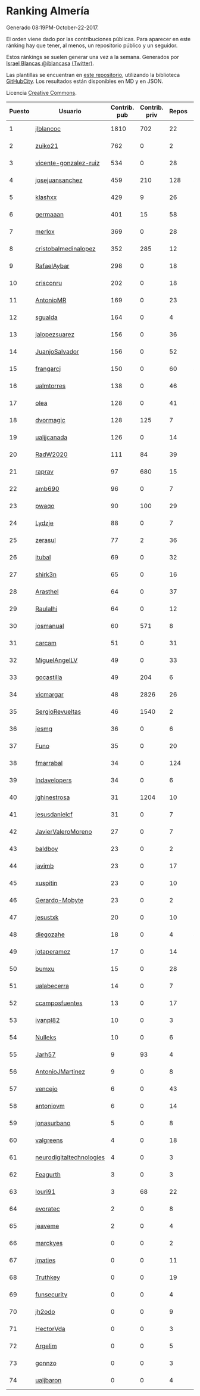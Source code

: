 # Ranking Almería

Generado 08:19PM-October-22-2017.

El orden viene dado por las contribuciones públicas. Para aparecer en este ránking hay que tener, al menos, un repositorio público y un seguidor.

Estos ránkings se suelen generar una vez a la semana. Generados por [Israel Blancas @iblancasa](https://github.com/iblancasa/) [(Twitter)](https://twitter.com/iblancasa).

Las plantillas se encuentran en [este repositorio](https://github.com/iblancasa/GH-Spanish-Ranking), utilizando la biblioteca [GitHubCity](https://github.com/iblancasa/GitHubCity). Los resultados están disponibles en MD y en JSON.

Licencia [Creative Commons](https://creativecommons.org/licenses/by/4.0/).

| Puesto   |  Usuario  | Contrib. pub | Contrib. priv |Repos| Followers | Desde |  Avatar  |
|----------|-----------|--------------|---------------|-----|-----------|-------|----------|
|1|[jlblancoc](https://github.com/jlblancoc)|1810|702|22|149|2013-09-19|![jlblancoc](https://avatars3.githubusercontent.com/u/5497818)|
|2|[zuiko21](https://github.com/zuiko21)|762|0|2|2|2012-12-28|![zuiko21](https://avatars0.githubusercontent.com/u/3143243)|
|3|[vicente-gonzalez-ruiz](https://github.com/vicente-gonzalez-ruiz)|534|0|28|20|2015-01-22|![vicente-gonzalez-ruiz](https://avatars3.githubusercontent.com/u/10660795)|
|4|[josejuansanchez](https://github.com/josejuansanchez)|459|210|128|49|2011-07-01|![josejuansanchez](https://avatars3.githubusercontent.com/u/888481)|
|5|[klashxx](https://github.com/klashxx)|429|9|26|18|2010-07-28|![klashxx](https://avatars3.githubusercontent.com/u/346759)|
|6|[germaaan](https://github.com/germaaan)|401|15|58|116|2013-09-23|![germaaan](https://avatars2.githubusercontent.com/u/5518719)|
|7|[merlox](https://github.com/merlox)|369|0|28|11|2015-07-18|![merlox](https://avatars0.githubusercontent.com/u/13392096)|
|8|[cristobalmedinalopez](https://github.com/cristobalmedinalopez)|352|285|12|19|2015-03-05|![cristobalmedinalopez](https://avatars1.githubusercontent.com/u/11335170)|
|9|[RafaelAybar](https://github.com/RafaelAybar)|298|0|18|15|2016-08-24|![RafaelAybar](https://avatars0.githubusercontent.com/u/21227176)|
|10|[crisconru](https://github.com/crisconru)|202|0|18|20|2013-10-09|![crisconru](https://avatars3.githubusercontent.com/u/5649085)|
|11|[AntonioMR](https://github.com/AntonioMR)|169|0|23|6|2014-05-13|![AntonioMR](https://avatars0.githubusercontent.com/u/7569487)|
|12|[sgualda](https://github.com/sgualda)|164|0|4|2|2016-06-16|![sgualda](https://avatars0.githubusercontent.com/u/19980894)|
|13|[jalopezsuarez](https://github.com/jalopezsuarez)|156|0|36|10|2010-05-18|![jalopezsuarez](https://avatars1.githubusercontent.com/u/280283)|
|14|[JuanjoSalvador](https://github.com/JuanjoSalvador)|156|0|52|52|2013-07-21|![JuanjoSalvador](https://avatars2.githubusercontent.com/u/5058655)|
|15|[frangarcj](https://github.com/frangarcj)|150|0|60|49|2010-09-15|![frangarcj](https://avatars2.githubusercontent.com/u/399894)|
|16|[ualmtorres](https://github.com/ualmtorres)|138|0|46|13|2012-11-21|![ualmtorres](https://avatars0.githubusercontent.com/u/2856222)|
|17|[olea](https://github.com/olea)|128|0|41|44|2009-10-18|![olea](https://avatars1.githubusercontent.com/u/141267)|
|18|[dvormagic](https://github.com/dvormagic)|128|125|7|3|2016-03-15|![dvormagic](https://avatars0.githubusercontent.com/u/17849198)|
|19|[ualjjcanada](https://github.com/ualjjcanada)|126|0|14|9|2015-04-16|![ualjjcanada](https://avatars2.githubusercontent.com/u/11983068)|
|20|[RadW2020](https://github.com/RadW2020)|111|84|39|17|2014-08-24|![RadW2020](https://avatars2.githubusercontent.com/u/8538542)|
|21|[raprav](https://github.com/raprav)|97|680|15|17|2009-03-12|![raprav](https://avatars2.githubusercontent.com/u/62855)|
|22|[amb690](https://github.com/amb690)|96|0|7|2|2016-03-15|![amb690](https://avatars0.githubusercontent.com/u/17849212)|
|23|[pwaqo](https://github.com/pwaqo)|90|100|29|14|2012-06-30|![pwaqo](https://avatars0.githubusercontent.com/u/1909548)|
|24|[Lydzje](https://github.com/Lydzje)|88|0|7|3|2016-02-20|![Lydzje](https://avatars2.githubusercontent.com/u/17357136)|
|25|[zerasul](https://github.com/zerasul)|77|2|36|25|2013-11-29|![zerasul](https://avatars2.githubusercontent.com/u/6067824)|
|26|[itubal](https://github.com/itubal)|69|0|32|7|2008-05-29|![itubal](https://avatars2.githubusercontent.com/u/11919)|
|27|[shirk3n](https://github.com/shirk3n)|65|0|16|2|2014-01-27|![shirk3n](https://avatars3.githubusercontent.com/u/6516842)|
|28|[Arasthel](https://github.com/Arasthel)|64|0|37|78|2010-11-14|![Arasthel](https://avatars3.githubusercontent.com/u/480955)|
|29|[Raulalhi](https://github.com/Raulalhi)|64|0|12|3|2015-12-01|![Raulalhi](https://avatars3.githubusercontent.com/u/16103966)|
|30|[josmanual](https://github.com/josmanual)|60|571|8|2|2015-02-23|![josmanual](https://avatars2.githubusercontent.com/u/11162684)|
|31|[carcam](https://github.com/carcam)|51|0|31|14|2012-05-01|![carcam](https://avatars1.githubusercontent.com/u/1695138)|
|32|[MiguelAngelLV](https://github.com/MiguelAngelLV)|49|0|33|14|2011-02-25|![MiguelAngelLV](https://avatars0.githubusercontent.com/u/638110)|
|33|[gocastilla](https://github.com/gocastilla)|49|204|6|7|2016-07-20|![gocastilla](https://avatars2.githubusercontent.com/u/20567140)|
|34|[vicmargar](https://github.com/vicmargar)|48|2826|26|24|2008-11-18|![vicmargar](https://avatars2.githubusercontent.com/u/35163)|
|35|[SergioRevueltas](https://github.com/SergioRevueltas)|46|1540|2|9|2014-03-12|![SergioRevueltas](https://avatars3.githubusercontent.com/u/6931657)|
|36|[jesmg](https://github.com/jesmg)|36|0|6|10|2014-06-25|![jesmg](https://avatars1.githubusercontent.com/u/7987855)|
|37|[Funo](https://github.com/Funo)|35|0|20|2|2013-09-10|![Funo](https://avatars3.githubusercontent.com/u/5426414)|
|38|[fmarrabal](https://github.com/fmarrabal)|34|0|124|5|2012-11-09|![fmarrabal](https://avatars1.githubusercontent.com/u/2758972)|
|39|[Indavelopers](https://github.com/Indavelopers)|34|0|6|13|2012-09-06|![Indavelopers](https://avatars1.githubusercontent.com/u/2288761)|
|40|[jghinestrosa](https://github.com/jghinestrosa)|31|1204|10|6|2014-03-20|![jghinestrosa](https://avatars0.githubusercontent.com/u/7010036)|
|41|[jesusdanielcf](https://github.com/jesusdanielcf)|31|0|7|7|2014-10-29|![jesusdanielcf](https://avatars3.githubusercontent.com/u/9446825)|
|42|[JavierValeroMoreno](https://github.com/JavierValeroMoreno)|27|0|7|2|2015-10-03|![JavierValeroMoreno](https://avatars3.githubusercontent.com/u/14955857)|
|43|[baldboy](https://github.com/baldboy)|23|0|2|5|2011-01-03|![baldboy](https://avatars0.githubusercontent.com/u/545420)|
|44|[javimb](https://github.com/javimb)|23|0|17|19|2012-02-05|![javimb](https://avatars1.githubusercontent.com/u/1410846)|
|45|[xuspitin](https://github.com/xuspitin)|23|0|10|5|2014-09-12|![xuspitin](https://avatars0.githubusercontent.com/u/8753302)|
|46|[Gerardo-Mobyte](https://github.com/Gerardo-Mobyte)|23|0|2|3|2015-12-12|![Gerardo-Mobyte](https://avatars2.githubusercontent.com/u/16266332)|
|47|[jesustxk](https://github.com/jesustxk)|20|0|10|9|2014-07-01|![jesustxk](https://avatars2.githubusercontent.com/u/8038664)|
|48|[diegozahe](https://github.com/diegozahe)|18|0|4|4|2016-09-02|![diegozahe](https://avatars3.githubusercontent.com/u/21882800)|
|49|[jotaperamez](https://github.com/jotaperamez)|17|0|14|10|2015-01-13|![jotaperamez](https://avatars0.githubusercontent.com/u/10507381)|
|50|[bumxu](https://github.com/bumxu)|15|0|28|6|2012-05-15|![bumxu](https://avatars3.githubusercontent.com/u/1742635)|
|51|[ualabecerra](https://github.com/ualabecerra)|14|0|7|9|2011-01-11|![ualabecerra](https://avatars0.githubusercontent.com/u/558072)|
|52|[ccamposfuentes](https://github.com/ccamposfuentes)|13|0|17|8|2013-12-16|![ccamposfuentes](https://avatars2.githubusercontent.com/u/6200116)|
|53|[ivanpl82](https://github.com/ivanpl82)|10|0|3|6|2016-04-13|![ivanpl82](https://avatars2.githubusercontent.com/u/18446323)|
|54|[Nulleks](https://github.com/Nulleks)|10|0|6|2|2016-02-23|![Nulleks](https://avatars2.githubusercontent.com/u/17429698)|
|55|[Jarh57](https://github.com/Jarh57)|9|93|4|6|2013-02-12|![Jarh57](https://avatars0.githubusercontent.com/u/3541308)|
|56|[AntonioJMartinez](https://github.com/AntonioJMartinez)|9|0|8|9|2013-01-30|![AntonioJMartinez](https://avatars2.githubusercontent.com/u/3426426)|
|57|[vencejo](https://github.com/vencejo)|6|0|43|17|2013-05-11|![vencejo](https://avatars0.githubusercontent.com/u/4402394)|
|58|[antoniovm](https://github.com/antoniovm)|6|0|14|8|2014-03-17|![antoniovm](https://avatars3.githubusercontent.com/u/6975327)|
|59|[jonasurbano](https://github.com/jonasurbano)|5|0|8|8|2011-07-31|![jonasurbano](https://avatars3.githubusercontent.com/u/950088)|
|60|[valgreens](https://github.com/valgreens)|4|0|18|20|2011-07-08|![valgreens](https://avatars2.githubusercontent.com/u/903263)|
|61|[neurodigitaltechnologies](https://github.com/neurodigitaltechnologies)|4|0|3|3|2013-12-28|![neurodigitaltechnologies](https://avatars3.githubusercontent.com/u/6275593)|
|62|[Feagurth](https://github.com/Feagurth)|3|0|3|7|2013-11-21|![Feagurth](https://avatars3.githubusercontent.com/u/6003799)|
|63|[louri91](https://github.com/louri91)|3|68|22|19|2014-11-16|![louri91](https://avatars1.githubusercontent.com/u/9786318)|
|64|[evoratec](https://github.com/evoratec)|2|0|8|2|2010-11-21|![evoratec](https://avatars3.githubusercontent.com/u/490450)|
|65|[jeaveme](https://github.com/jeaveme)|2|0|4|12|2014-04-17|![jeaveme](https://avatars3.githubusercontent.com/u/7329741)|
|66|[marckyes](https://github.com/marckyes)|0|0|2|2|2010-09-27|![marckyes](https://avatars3.githubusercontent.com/u/417513)|
|67|[jmaties](https://github.com/jmaties)|0|0|11|6|2009-07-30|![jmaties](https://avatars0.githubusercontent.com/u/110144)|
|68|[Truthkey](https://github.com/Truthkey)|0|0|19|5|2011-01-15|![Truthkey](https://avatars1.githubusercontent.com/u/565739)|
|69|[funsecurity](https://github.com/funsecurity)|0|0|4|10|2014-03-30|![funsecurity](https://avatars1.githubusercontent.com/u/7109970)|
|70|[jh2odo](https://github.com/jh2odo)|0|0|9|2|2014-05-06|![jh2odo](https://avatars0.githubusercontent.com/u/7497387)|
|71|[HectorVda](https://github.com/HectorVda)|0|0|3|7|2014-06-04|![HectorVda](https://avatars1.githubusercontent.com/u/7792924)|
|72|[Argelim](https://github.com/Argelim)|0|0|5|2|2014-08-11|![Argelim](https://avatars2.githubusercontent.com/u/8420048)|
|73|[gonnzo](https://github.com/gonnzo)|0|0|3|2|2015-09-30|![gonnzo](https://avatars3.githubusercontent.com/u/14915357)|
|74|[ualjbaron](https://github.com/ualjbaron)|0|0|4|3|2016-02-01|![ualjbaron](https://avatars0.githubusercontent.com/u/17000909)|
